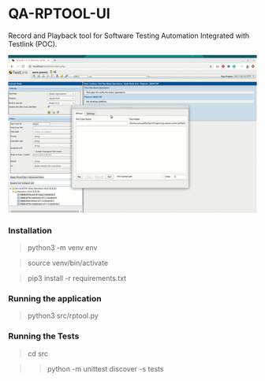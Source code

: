 # QA-RPTOOL-UI

Record and Playback tool for Software Testing Automation Integrated with Testlink (POC).

![alt text](demo.gif)

### Installation

> python3 -m venv env

> source venv/bin/activate

> pip3 install -r requirements.txt

### Running the application

> python3 src/rptool.py

### Running the Tests
> cd src

>> python -m unittest discover -s tests
